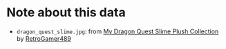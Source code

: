 # Note about this data

- `dragon_quest_slime.jpg`: from [My Dragon Quest Slime Plush Collection ](https://www.reddit.com/r/dragonquest/comments/x2q2y3/my_dragon_quest_slime_plush_collection/) by [RetroGamer489](https://www.reddit.com/user/RetroGamer489/)
